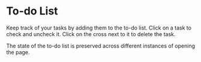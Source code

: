 # To-do List

Keep track of your tasks by adding them to the to-do list. Click on a task to check and uncheck it. Click on the cross next to it to delete the task.

The state of the to-do list is preserved across different instances of opening the page.